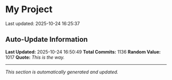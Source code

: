 # My Project


Last updated: 2025-10-24 16:25:37























































































































































































































































































































































































































































































































































































































































































































































































































































































































































































































































































































































































































































































































































































































































































































































































## Auto-Update Information

**Last Updated:** 2025-10-24 16:50:49
**Total Commits:** 1136
**Random Value:** 1017
**Quote:** _This is the way._

---
_This section is automatically generated and updated._